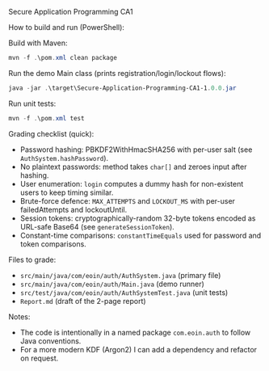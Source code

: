 Secure Application Programming CA1

How to build and run (PowerShell):

Build with Maven:

```powershell
mvn -f .\pom.xml clean package
```

Run the demo Main class (prints registration/login/lockout flows):

```powershell
java -jar .\target\Secure-Application-Programming-CA1-1.0.0.jar
```

Run unit tests:

```powershell
mvn -f .\pom.xml test
```

Grading checklist (quick):
- Password hashing: PBKDF2WithHmacSHA256 with per-user salt (see `AuthSystem.hashPassword`).
- No plaintext passwords: method takes `char[]` and zeroes input after hashing.
- User enumeration: `login` computes a dummy hash for non-existent users to keep timing similar.
- Brute-force defence: `MAX_ATTEMPTS` and `LOCKOUT_MS` with per-user failedAttempts and lockoutUntil.
- Session tokens: cryptographically-random 32-byte tokens encoded as URL-safe Base64 (see `generateSessionToken`).
- Constant-time comparisons: `constantTimeEquals` used for password and token comparisons.

Files to grade:
- `src/main/java/com/eoin/auth/AuthSystem.java` (primary file)
- `src/main/java/com/eoin/auth/Main.java` (demo runner)
- `src/test/java/com/eoin/auth/AuthSystemTest.java` (unit tests)
- `Report.md` (draft of the 2-page report)

Notes:
- The code is intentionally in a named package `com.eoin.auth` to follow Java conventions.
- For a more modern KDF (Argon2) I can add a dependency and refactor on request.
